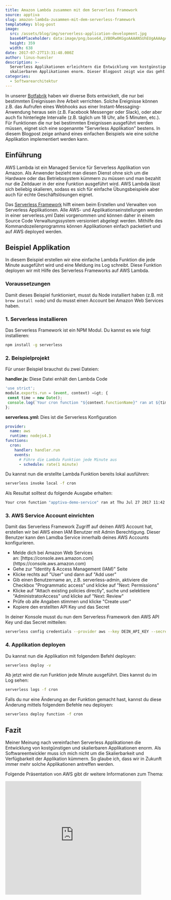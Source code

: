 ```yaml
---
title: Amazon Lambda zusammen mit dem Serverless Framework
source: apptiva
slug: amazon-lambda-zusammen-mit-dem-serverless-framework
templateKey: blog-post
image:
  src: /assets/blog/img/serverless-application-development.jpg
  base64Placeholder: data:image/png;base64,iVBORw0KGgoAAAANSUhEUgAAAAgAAAAECAIAAAA8r+mnAAAACXBIWXMAAAsTAAALEwEAmpwYAAAAbUlEQVR4nGOwtraODvZ3dnJy9/AWERG1sLCIjo5WUVFhEJGQ7j77RFpN089K3d3ROiU14/Dx8wICQgw2Do7LL9yXVlKJ8rZXV1aIT0z69v0HKysrg7OTU0VZOTsbi6i4FCsru4iIiJaWloCAAABxBRojNN031AAAAABJRU5ErkJggg==
  height: 359
  width: 638
date: 2017-07-27T13:31:48.000Z
author: linus-huesler
description: >-
  Serverless Applikationen erleichtern die Entwicklung von kostgünstigen und
  skalierbaren Applikationen enorm. Dieser Blogpost zeigt wie das geht.
categories:
  - Softwarearchitektur
---
```


In unserer [Botfabrik](https://www.botfabrik.ch) haben wir diverse Bots entwickelt, die nur bei bestimmten Ereignissen ihre Arbeit verrichten. Solche Ereignisse können z.B. das Aufrufen eines Webhooks aus einer Instant-Messaging-Anwendung heraus sein (z.B. Facebook Messenger oder Slack), oder aber auch fix hinterlegte Intervalle (z.B. täglich um 18 Uhr, alle 5 Minuten, etc.). Für Funktionen die nur bei bestimmten Ereignissen ausgeführt werden müssen, eignet sich eine sogenannte "Serverless Applikation" bestens. In diesem Blogpost zeige anhand eines einfachen Beispiels wie eine solche Applikation implementiert werden kann.

## Einführung

AWS Lambda ist ein Managed Service für Serverless Applikation von Amazon. Als Anwender bezieht man diesen Dienst ohne sich um die Hardware oder das Betriebssystem kümmern zu müssen und man bezahlt nur die Zeitdauer in der eine Funktion ausgeführt wird. AWS Lambda lässt sich beliebig skalieren, sodass es sich für einfache Übungsbeispiele aber auch für echte Geschäftslösungen eignet.

Das [Serverless Framework](https://serverless.com/) hilft einem beim Erstellen und Verwalten von Serverless Applikationen. Alle AWS- und Applikationseinstellungen werden in einer serverless.yml Datei vorgenommen und können daher in einem Source Code Verwaltungssystem versioniert abgelegt werden. Mithilfe des Kommandozeilenprogramms können Applikationen einfach packetiert und auf AWS deployed werden.

## Beispiel Applikation

In diesem Beispiel erstellen wir eine einfache Lambda Funktion die jede Minute ausgeführt wird und eine Meldung ins Log schreibt. Diese Funktion deployen wir mit Hilfe des Serverless Frameworks auf AWS Lambda.

### Voraussetzungen

Damit dieses Beispiel funktioniert, musst du Node installiert haben (z.B. mit <code>brew install node</code>) und du musst einen Account bei Amazon Web Services haben.

### 1. Serverless installieren

Das Serverless Framework ist ein NPM Modul. Du kannst es wie folgt installieren:

```bash
npm install -g serverless
```

### 2. Beispielprojekt

Für unser Beispiel brauchst du zwei Dateien:

<strong>handler.js: </strong>Diese Datei enhält den Lambda Code

```javascript
'use strict';
module.exports.run = (event, context) =&gt; {
 const time = new Date();
 console.log(`Your cron function "${context.functionName}" ran at ${time}. Yea!`);
};
```

<strong>serverless.yml: </strong>Dies ist die Serverless Konfiguration

```yml
provider:
  name: aws
  runtime: nodejs4.3
functions:
  cron:
    handler: handler.run
    events:
      # Führe die Lambda Funktion jede Minute aus
      - schedule: rate(1 minute)
```

Du kannst nun die erstellte Lambda Funktion bereits lokal ausführen:

```bash
serverless invoke local -f cron
```

Als Resultat solltest du folgende Ausgabe erhalten:

```bash
Your cron function "apptiva-demo-service" ran at Thu Jul 27 2017 11:42:03 GMT+0200 (CEST). Yea!
```

### 3. AWS Service Account einrichten

Damit das Serverless Framework Zugriff auf deinen AWS Account hat, erstellen wir bei AWS einen IAM Benutzer mit Admin Berechtigung. Dieser Benutzer kann den Lamdba Service innerhalb deines AWS Accounts konfigurieren.

<ul>
  <li>Melde dich bei Amazon Web Services an: [https://console.aws.amazon.com](https://console.aws.amazon.com)</li>
  <li>Gehe zur "Identity &amp; Access Management (IAM)" Seite</li>
  <li>Klicke rechts auf "User" und dann auf "Add user"</li>
  <li>Gib einen Benutzername an, z.B. serverless-admin, aktiviere die Checkbox "Programmatic access" und klicke auf "Next: Permissions"</li>
  <li>Klicke auf "Attach existing policies directly", suche und selektiere "AdministratorAccess" und klicke auf "Next: Review"</li>
  <li>Prüfe ob alle Angaben stimmen und klicke "Create user"</li>
  <li>Kopiere den erstellten API Key und das Secret</li>
</ul>

In deiner Konsole musst du nun dem Serverless Framework den AWS API Key und das Secret mitteilen:

```bash
serverless config credentials --provider aws --key DEIN_API_KEY --secret DEIN_SECRET
```

### 4. Applikation deployen

Du kannst nun die Applikation mit folgendem Befehl deployen:

```bash
serverless deploy -v
```

Ab jetzt wird die <em>run</em> Funktion jede Minute ausgeführt. Dies kannst du im Log sehen:

```bash
serverless logs -f cron
```

Falls du nur eine Änderung an der Funktion gemacht hast, kannst du diese Änderung mittels folgendem Befehle neu deployen:

```bash
serverless deploy function -f cron
```

## Fazit

Meiner Meinung nach vereinfachen Serverless Applikationen die Entwicklung von kostgünstigen und skalierbaren Applikationen enorm. Als Softwareentwickler muss ich mich nicht um die Skalierbarkeit und Verfügbarkeit der Applikation kümmern. So glaube ich, dass wir in Zukunft immer mehr solche Applikationen antreffen werden.

Folgende Präsentation von AWS gibt dir weitere Informationen zum Thema:

<iframe src="https://www.slideshare.net/slideshow/embed_code/key/IXHTxRxxUtD61G" scrolling="no" className="max-w-full" allowFullScreen height="356" frameBorder="0" width="427"> </iframe>
